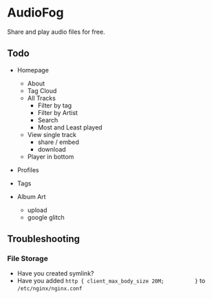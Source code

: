 # AudioFog

Share and play audio files for free.

## Todo

- Homepage
  - About
  - Tag Cloud
  - All Tracks
    - Filter by tag
    - Filter by Artist
    - Search
    - Most and Least played
  - View single track
    - share / embed
    - download
  - Player in bottom

- Profiles
- Tags
- Album Art
  - upload
  - google glitch

## Troubleshooting

### File Storage
- Have you created symlink?
- Have you added `http {
      client_max_body_size 20M;         
}` to `/etc/nginx/nginx.conf`

